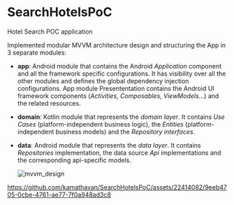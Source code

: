 # SearchHotelsPoC
Hotel Search POC application

Implemented modular MVVM architecture design and structuring the App in 3 separate modules:
* **app**: Android module that contains the Android _Application_ component and all the framework specific configurations. It has visibility over all the other modules and defines the global dependency injection configurations. App module Presententation contains the Android UI framework components (_Activities_, _Composables_, _ViewModels_...) and the related resources.
* **domain**: Kotlin module that represents the _domain layer_. It contains _Use Cases_ (platform-independent business logic), the _Entities_ (platform-independent business models) and the _Repository interfaces_.
* **data**: Android module that represents the _data layer_. It contains _Repositories_ implementation, the data source _Api_ implementations and the corresponding api-specific models.

  ![mvvm_design](https://github.com/kamathavan/SearchHotelsPoC/assets/22414082/704a90a5-a276-45cc-ad5b-ae157d157955)
  
https://github.com/kamathavan/SearchHotelsPoC/assets/22414082/9eeb4705-0cbe-4761-ae77-7f0a948ad3c8

